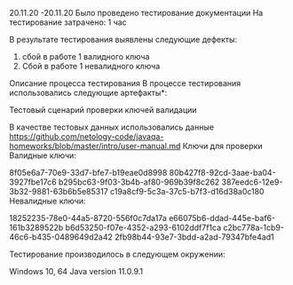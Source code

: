 20.11.20 -20.11.20 Было проведено тестирование документации
На тестирование затрачено: 1 час

В результате тестирования выявлены следующие дефекты:
1. сбой в работе 1 валидного ключа
2. Сбой в работе 1 невалидного ключа

Описание процесса тестирования
В процессе тестирования использовались следующие артефакты*:

Тестовый сценарий проверки ключей валидации

В качестве тестовых данных использовались данные https://github.com/netology-code/javaqa-homeworks/blob/master/intro/user-manual.md
Ключи для проверки
Валидные ключи:

8f05e6a7-70e9-33d7-bfe7-b19eae0d8998
80b427f8-92cd-3aae-ba04-3927fbe17c6
b295bc63-9f03-3b4b-af80-969b39f8c262
387eedc6-12e9-3b32-9881-63b6b5e85317
c19a8cf9-5c3a-37c5-b7f3-d16d38a0c180
Невалидные ключи:

18252235-78e0-44a5-8720-556f0c7da17a
e66075b6-ddad-445e-baf6-161b3289522b
b6d53250-f07e-4352-a293-6102ddf7f1ca
c2bc778a-1cb9-46c6-b435-0489649d2a42
2fb98b44-93e7-3bdd-a2ad-79347bfe4ad1

Тестирование производилось в следующем окружении:

Windows 10, 64
Java version 11.0.9.1